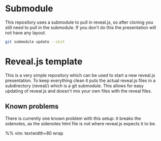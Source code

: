 # Submodule
This repository uses a submodule to pull in reveal.js, so after cloning you still need to pull in the submodule. If you don't do this the presentation will not have any layout.

```bash
git submodule update --init
```


# Reveal.js template

This is a very simple repository which can be used to start a new reveal.js
presentation.
To keep everything clean it puts the actual reveal.js files in a subdirectory
(reveal/) which is a git submodule. This allows for easy updating of reveal.js
and doesn't mix your own files with the reveal files.

## Known problems
There is currently one known problem with this setup: it breaks the sidenotes,
as the sidenotes html file is not where reveal.js expects it to be.

%% vim: textwidth=80 wrap
